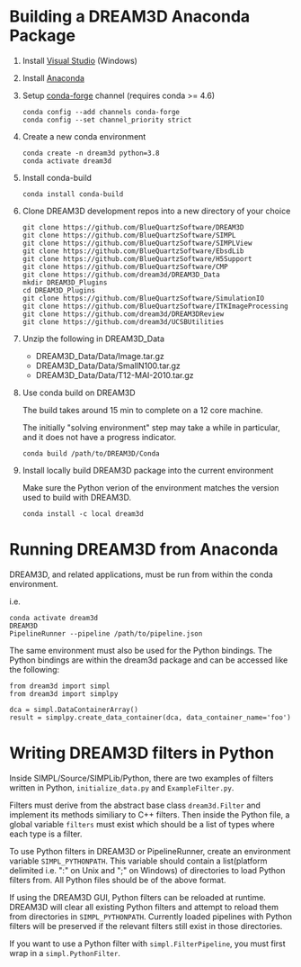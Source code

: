 # Building a DREAM3D Anaconda Package #

1. Install [Visual Studio](https://visualstudio.microsoft.com/downloads/) (Windows)
2. Install [Anaconda](https://docs.anaconda.com/anaconda/install/)
3. Setup [conda-forge](https://conda-forge.org/) channel (requires conda >= 4.6)
    ```
    conda config --add channels conda-forge
    conda config --set channel_priority strict
    ```
4. Create a new conda environment
    ```
    conda create -n dream3d python=3.8
    conda activate dream3d
    ```
4. Install conda-build
    ```
    conda install conda-build
    ```
5. Clone DREAM3D development repos into a new directory of your choice
    ```
    git clone https://github.com/BlueQuartzSoftware/DREAM3D
    git clone https://github.com/BlueQuartzSoftware/SIMPL
    git clone https://github.com/BlueQuartzSoftware/SIMPLView
    git clone https://github.com/BlueQuartzSoftware/EbsdLib
    git clone https://github.com/BlueQuartzSoftware/H5Support
    git clone https://github.com/BlueQuartzSoftware/CMP
    git clone https://github.com/dream3d/DREAM3D_Data
    mkdir DREAM3D_Plugins
    cd DREAM3D_Plugins
    git clone https://github.com/BlueQuartzSoftware/SimulationIO
    git clone https://github.com/BlueQuartzSoftware/ITKImageProcessing
    git clone https://github.com/dream3d/DREAM3DReview
    git clone https://github.com/dream3d/UCSBUtilities
    ```
6. Unzip the following in DREAM3D_Data
    - DREAM3D_Data/Data/Image.tar.gz
    - DREAM3D_Data/Data/SmallN100.tar.gz
    - DREAM3D_Data/Data/T12-MAI-2010.tar.gz
7. Use conda build on DREAM3D
    
    The build takes around 15 min to complete on a 12 core machine.
    
    The initially "solving environment" step may take a while in particular, and it does not have a progress indicator.
    ```
    conda build /path/to/DREAM3D/Conda
    ```
8. Install locally build DREAM3D package into the current environment

    Make sure the Python verion of the environment matches the version used to build with DREAM3D.
    ```
    conda install -c local dream3d
    ```

# Running DREAM3D from Anaconda #

DREAM3D, and related applications, must be run from within the conda environment.

i.e.
```
conda activate dream3d
DREAM3D
PipelineRunner --pipeline /path/to/pipeline.json
```

The same environment must also be used for the Python bindings. The Python bindings are within the dream3d package and can be accessed like the following:

```
from dream3d import simpl
from dream3d import simplpy

dca = simpl.DataContainerArray()
result = simplpy.create_data_container(dca, data_container_name='foo')
```

# Writing DREAM3D filters in Python #

Inside SIMPL/Source/SIMPLib/Python, there are two examples of filters written in Python, `initialize_data.py` and `ExampleFilter.py`.

Filters must derive from the abstract base class `dream3d.Filter` and implement its methods similiary to C++ filters. Then inside the Python file, a global variable `filters` must exist which should be a list of types where each type is a filter.

To use Python filters in DREAM3D or PipelineRunner, create an environment variable `SIMPL_PYTHONPATH`. This variable should contain a list(platform delimited i.e. ":" on Unix and ";" on Windows) of directories to load Python filters from. All Python files should be of the above format.

If using the DREAM3D GUI, Python filters can be reloaded at runtime. DREAM3D will clear all existing Python filters and attempt to reload them from directories in `SIMPL_PYTHONPATH`. Currently loaded pipelines with Python filters will be preserved if the relevant filters still exist in those directories.

If you want to use a Python filter with `simpl.FilterPipeline`, you must first wrap in a `simpl.PythonFilter`.
